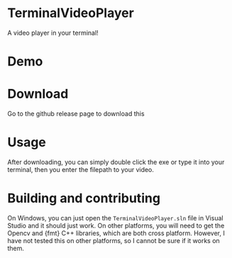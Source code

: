 # TerminalVideoPlayer

A video player in your terminal!

# Demo


# Download

Go to the github release page to download this

# Usage

After downloading, you can simply double click the exe or type it into your terminal, then you enter the filepath to your video.

# Building and contributing

On Windows, you can just open the `TerminalVideoPlayer.sln` file in Visual Studio and it should just work.
On other platforms, you will need to get the Opencv and {fmt} C++ libraries, which are both cross platform.
However, I have not tested this on other platforms, so I cannot be sure if it works on them.
